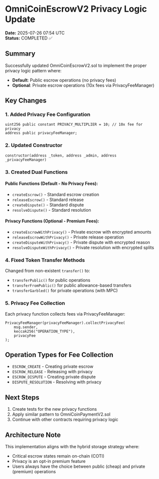 # OmniCoinEscrowV2 Privacy Logic Update

**Date:** 2025-07-26 07:54 UTC  
**Status:** COMPLETED ✅

## Summary

Successfully updated OmniCoinEscrowV2.sol to implement the proper privacy logic pattern where:
- **Default**: Public escrow operations (no privacy fees)
- **Optional**: Private escrow operations (10x fees via PrivacyFeeManager)

## Key Changes

### 1. Added Privacy Fee Configuration
```solidity
uint256 public constant PRIVACY_MULTIPLIER = 10; // 10x fee for privacy
address public privacyFeeManager;
```

### 2. Updated Constructor
```solidity
constructor(address _token, address _admin, address _privacyFeeManager)
```

### 3. Created Dual Functions

#### Public Functions (Default - No Privacy Fees):
- `createEscrow()` - Standard escrow creation
- `releaseEscrow()` - Standard release
- `createDispute()` - Standard dispute
- `resolveDispute()` - Standard resolution

#### Privacy Functions (Optional - Premium Fees):
- `createEscrowWithPrivacy()` - Private escrow with encrypted amounts
- `releaseEscrowWithPrivacy()` - Private release operation
- `createDisputeWithPrivacy()` - Private dispute with encrypted reason
- `resolveDisputeWithPrivacy()` - Private resolution with encrypted splits

### 4. Fixed Token Transfer Methods
Changed from non-existent `transfer()` to:
- `transferPublic()` for public operations
- `transferFromPublic()` for public allowance-based transfers
- `transferGarbled()` for private operations (with MPC)

### 5. Privacy Fee Collection
Each privacy function collects fees via PrivacyFeeManager:
```solidity
PrivacyFeeManager(privacyFeeManager).collectPrivacyFee(
    msg.sender,
    keccak256("OPERATION_TYPE"),
    privacyFee
);
```

## Operation Types for Fee Collection
- `ESCROW_CREATE` - Creating private escrow
- `ESCROW_RELEASE` - Releasing with privacy
- `ESCROW_DISPUTE` - Creating private dispute
- `DISPUTE_RESOLUTION` - Resolving with privacy

## Next Steps
1. Create tests for the new privacy functions
2. Apply similar pattern to OmniCoinPaymentV2.sol
3. Continue with other contracts requiring privacy logic

## Architecture Note
This implementation aligns with the hybrid storage strategy where:
- Critical escrow states remain on-chain (COTI)
- Privacy is an opt-in premium feature
- Users always have the choice between public (cheap) and private (premium) operations